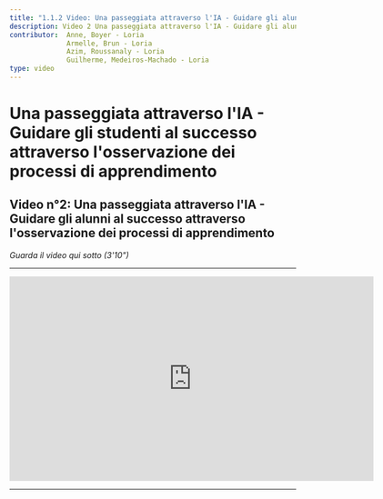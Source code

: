```yaml
---
title: "1.1.2 Video: Una passeggiata attraverso l'IA - Guidare gli alunni al successo"
description: Video 2 Una passeggiata attraverso l'IA - Guidare gli alunni al successo attraverso l'osservazione dei processi di apprendimento
contributor:  Anne, Boyer - Loria
              Armelle, Brun - Loria
              Azim, Roussanaly - Loria
              Guilherme, Medeiros-Machado - Loria
type: video
---
```

# Una passeggiata attraverso l'IA - Guidare gli studenti al successo attraverso l'osservazione dei processi di apprendimento
## Video n°2: Una passeggiata attraverso l'IA - Guidare gli alunni al successo attraverso l'osservazione dei processi di apprendimento
_Guarda il video qui sotto (3'10")_

----------
<center><iframe width="640" height="360" src="https://youtube.com/embed/KLyZtXKEpsU?rel=0&showinfo=0&cc_load_policy=1&hl=fr&modestbranding=1" frameborder="0" allowfullscreen></iframe></center>

-----------
